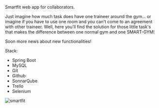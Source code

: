 Smartfit web app for collaborators.

Just imagine how much task does have one traineer around the gym... or imagine if you have to use one room and you can't come to an agreement with other traineer. Well, here you'll find the solution for those little task's that makes the difference between one normal gym and one SMART-GYM!

Soon more news about new functionalities!

Stack:

- Spring Boot
- MySQL 
- Git
- Github
- SonnarQube
- Trello
- Selenium

![smartfit](https://user-images.githubusercontent.com/71664180/172698960-3de82fd1-12ff-4ed3-ae18-53af9b85750c.jpg)
